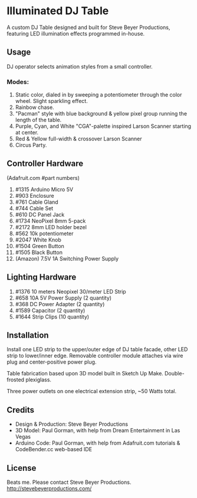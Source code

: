 # Illuminated DJ Table

A custom DJ Table designed and built for Steve Beyer Productions, featuring LED illumination effects programmed in-house.

## Usage

DJ operator selects animation styles from a small controller.

### Modes:

1. Static color, dialed in by sweeping a potentiometer through the color wheel. Slight sparkling effect.
2. Rainbow chase.
3. "Pacman" style with blue background & yellow pixel group running the length of the table.
4. Purple, Cyan, and White "CGA"-palette inspired Larson Scanner starting at center.
5. Red & Yellow full-width & crossover Larson Scanner
6. Circus Party.

## Controller Hardware

(Adafruit.com #part numbers)

1. #1315 Arduino Micro 5V
2. #903  Enclosure
3. #761  Cable Gland
4. #744  Cable Set
5. #610  DC Panel Jack
6. #1734 NeoPixel 8mm 5-pack
7. #2172 8mm LED holder bezel
8. #562  10k potentiometer
9. #2047 White Knob
10. #1504 Green Button
11. #1505 Black Button
12. (Amazon) 7.5V 1A Switching Power Supply

## Lighting Hardware

1. #1376 10 meters Neopixel 30/meter LED Strip
2. #658  10A 5V Power Supply (2 quantity)
3. #368  DC Power Adapter (2 quantity)
4. #1589 Capacitor (2 quantity)
5. #1644 Strip Clips (10 quantity)

## Installation

Install one LED strip to the upper/outer edge of DJ table facade, other LED strip to lower/inner edge. Removable controller module attaches via wire plug and center-positive power plug. 

Table fabrication based upon 3D model built in Sketch Up Make.  Double-frosted plexiglass.

Three power outlets on one electrical extension strip, ~50 Watts total.

## Credits

* Design & Production: Steve Beyer Productions
* 3D Model: Paul Gorman, with help from Dream Entertainment in Las Vegas
* Arduino Code: Paul Gorman, with help from Adafruit.com tutorials & CodeBender.cc web-based IDE

## License

Beats me. Please contact Steve Beyer Productions.
http://stevebeyerproductions.com/


